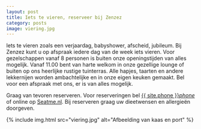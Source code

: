 ```yaml
---
layout: post
title: Iets te vieren, reserveer bij Zenzez
category: posts
image: viering.jpg
---
```


Iets te vieren zoals een verjaardag, babyshower, afscheid, jubileum. Bij Zenzez kunt u op afspraak iedere dag van de week iets vieren. Voor gezelschappen vanaf  8 personen is buiten onze openingstijden van alles mogelijk. Vanaf 11.00 bent van harte welkom in onze gezellige lounge of buiten op ons heerlijke rustige tuinterras. Alle hapjes, taarten en andere lekkernijen worden ambachtelijke en in onze eigen keuken gemaakt. Bel voor een afspraak met ons, er is van alles mogelijk.

Graag van tevoren reserveren. Voor reserveringen bel <a href="tel:{{ site:phone }}">{{ site.phone }}</a><a href="tel:{{ site:phone }}"><i class="w3-margin-left material-icons">phone</i></a> of online op <a  href="{{ site.baseurl }}/Reserveren/index.html" target="_ blank">Seatme.nl</a>.
Bij reserveren graag uw dieetwensen en allergieën doorgeven.

{% include img.html src="viering.jpg" alt="Afbeelding van kaas en port" %}
